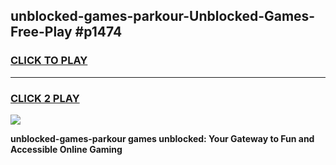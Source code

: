 
## unblocked-games-parkour-Unblocked-Games-Free-Play #p1474
<h3>
<a href="https://us.freeplayer.one?title=unblocked-games-parkour&ref=9M">CLICK TO PLAY</a></h3>
<hr>

<h3>
<a href="https://us.freeplayer.one?title=unblocked-games-parkour&ref=9M">CLICK 2 PLAY</a>
  
</h3>

<a href="https://us.freeplayer.one?title=unblocked-games-parkour&ref=9M"><img src="https://clearcache.store/games.png"></a>


**unblocked-games-parkour games unblocked: Your Gateway to Fun and Accessible Online Gaming**
